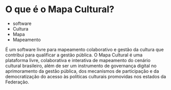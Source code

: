 # O que é o Mapa Cultural?

- software
- Cultura
- Mapa
- Mapeamento

É um software livre para mapeamento colaborativo e gestão da cultura que contribui para qualificar a gestão pública.
O Mapa Cultural é uma plataforma livre, colaborativa e interativa de mapeamento do cenário cultural brasileiro, além de ser um instrumento de governança digital no aprimoramento da gestão pública, dos mecanismos de participação e da democratização do acesso às políticas culturais promovidas nos estados da Federação.